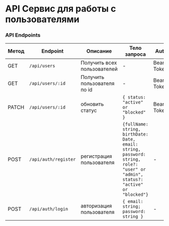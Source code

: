 # API Сервис для работы с пользователями

### API Endpoints
| Метод | Endpoint             | Описание                                   | Тело запроса  | Auth          |
|--------|----------------------|------------------------------|-------------------------|------|
| GET    | `/api/users`         | Получить всех пользователей            |  -                                   | Bearer Token |
| GET   | `/api/users/:id`         | Получить пользователя по id                              | -       | Bearer Token |
| PATCH    | `/api/users/:id`          | обновить статус                | `{ status: "active" or "blocked" }`                     | Bearer Token |
| POST    | `/api/auth/register`          | регистрация пользователя               | `{fullName: string, birthDate: Date, email: string, password: string, role?: "user" or "admin", status?: "active" or "blocked"}`                     | - |
| POST    | `/api/auth/login`          | авторизация пользователя                | `{ email: string; password: string }`                     | - |

